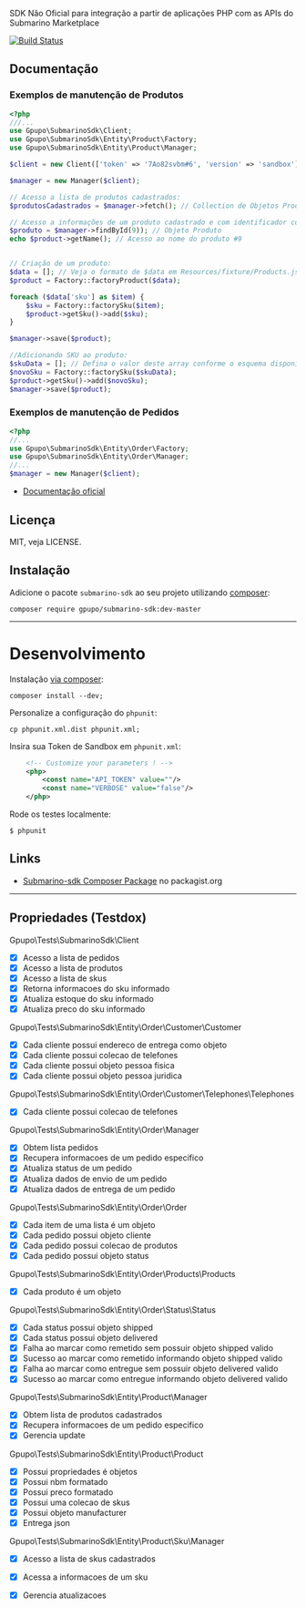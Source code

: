 SDK Não Oficial para integração a partir de aplicações PHP com as APIs do Submarino Marketplace

[![Build Status](https://secure.travis-ci.org/gpupo/submarino-sdk.png?branch=master)](http://travis-ci.org/gpupo/submarino-sdk)

## Documentação

### Exemplos de manutenção de Produtos

```PHP
<?php
///...
use Gpupo\SubmarinoSdk\Client;
use Gpupo\SubmarinoSdk\Entity\Product\Factory;
use Gpupo\SubmarinoSdk\Entity\Product\Manager;

$client = new Client(['token' => '7Ao82svbm#6', 'version' => 'sandbox']);

$manager = new Manager($client);

// Acesso a lista de produtos cadastrados:
$produtosCadastrados = $manager->fetch(); // Collection de Objetos Product

// Acesso a informações de um produto cadastrado e com identificador conhecido:
$produto = $manager->findById(9)); // Objeto Produto
echo $product->getName(); // Acesso ao nome do produto #9


// Criação de um produto:
$data = []; // Veja o formato de $data em Resources/fixture/Products.json
$product = Factory::factoryProduct($data);

foreach ($data['sku'] as $item) {
    $sku = Factory::factorySku($item);
    $product->getSku()->add($sku);
}

$manager->save($product);

//Adicionando SKU ao produto:
$skuData = []; // Defina o valor deste array conforme o esquema disponível em Resources/
$novoSku = Factory::factorySku($skuData);
$product->getSku()->add($novoSku);
$manager->save($product);


```

### Exemplos de manutenção de Pedidos

```PHP
<?php
//...
use Gpupo\SubmarinoSdk\Entity\Order\Factory;
use Gpupo\SubmarinoSdk\Entity\Order\Manager;
//...
$manager = new Manager($client);

```

* [Documentação oficial](https://api-marketplace.submarino.com.br/docs/)

## Licença

MIT, veja LICENSE.


## Instalação

Adicione o pacote ``submarino-sdk`` ao seu projeto utilizando [composer](http://getcomposer.org):

    composer require gpupo/submarino-sdk:dev-master

---

# Desenvolvimento

Instalação [via composer](http://getcomposer.org):

	composer install --dev;

Personalize a configuração do ``phpunit``:

    cp phpunit.xml.dist phpunit.xml;

Insira sua Token de Sandbox em ``phpunit.xml``:

```XML
    <!-- Customize your parameters ! -->
    <php>
        <const name="API_TOKEN" value=""/>
        <const name="VERBOSE" value="false"/>
    </php>
```

Rode os testes localmente:

    $ phpunit
  

## Links

* [Submarino-sdk Composer Package](https://packagist.org/packages/gpupo/submarino-sdk) no packagist.org

---

## Propriedades (Testdox)

<!--
phpunit --tesdox | grep -vi php |  sed "s/.*\[/-&/" | sed 's/.*Gpupo.*/&\'$'\n/g' | sed 's/.*Gpupo.*/&\'$'\n/g' 
-->

Gpupo\Tests\SubmarinoSdk\Client

- [x] Acesso a lista de pedidos
- [x] Acesso a lista de produtos
- [x] Acesso a lista de skus
- [x] Retorna informacoes do sku informado
- [x] Atualiza estoque do sku informado
- [x] Atualiza preco do sku informado

Gpupo\Tests\SubmarinoSdk\Entity\Order\Customer\Customer

- [x] Cada cliente possui endereco de entrega como objeto
- [x] Cada cliente possui colecao de telefones
- [x] Cada cliente possui objeto pessoa fisica
- [x] Cada cliente possui objeto pessoa juridica

Gpupo\Tests\SubmarinoSdk\Entity\Order\Customer\Telephones\Telephones

- [x] Cada cliente possui colecao de telefones

Gpupo\Tests\SubmarinoSdk\Entity\Order\Manager

- [x] Obtem lista pedidos
- [x] Recupera informacoes de um pedido especifico
- [x] Atualiza status de um pedido
- [x] Atualiza dados de envio de um pedido
- [x] Atualiza dados de entrega de um pedido

Gpupo\Tests\SubmarinoSdk\Entity\Order\Order

- [x] Cada item de uma lista é um objeto
- [x] Cada pedido possui objeto cliente
- [x] Cada pedido possui colecao de produtos
- [x] Cada pedido possui objeto status

Gpupo\Tests\SubmarinoSdk\Entity\Order\Products\Products

- [x] Cada produto é um objeto

Gpupo\Tests\SubmarinoSdk\Entity\Order\Status\Status

- [x] Cada status possui objeto shipped
- [x] Cada status possui objeto delivered
- [x] Falha ao marcar como remetido sem possuir objeto shipped valido
- [x] Sucesso ao marcar como remetido informando objeto shipped valido
- [x] Falha ao marcar como entregue sem possuir objeto delivered valido
- [x] Sucesso ao marcar como entregue informando objeto delivered valido

Gpupo\Tests\SubmarinoSdk\Entity\Product\Manager

- [x] Obtem lista de produtos cadastrados
- [x] Recupera informacoes de um pedido especifico
- [x] Gerencia update

Gpupo\Tests\SubmarinoSdk\Entity\Product\Product

- [x] Possui propriedades é objetos
- [x] Possui nbm formatado
- [x] Possui preco formatado
- [x] Possui uma colecao de skus
- [x] Possui objeto manufacturer
- [x] Entrega json

Gpupo\Tests\SubmarinoSdk\Entity\Product\Sku\Manager

- [x] Acesso a lista de skus cadastrados
- [x] Acessa a informacoes de um sku
- [x] Gerencia atualizacoes


